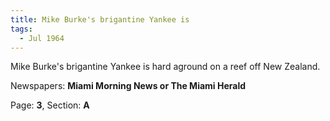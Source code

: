 ```yaml
---  
title: Mike Burke's brigantine Yankee is  
tags:  
  - Jul 1964  
---  
```

  
Mike Burke's brigantine Yankee is hard aground on a reef off New Zealand.  
  
Newspapers: **Miami Morning News or The Miami Herald**  
  
Page: **3**, Section: **A** 
